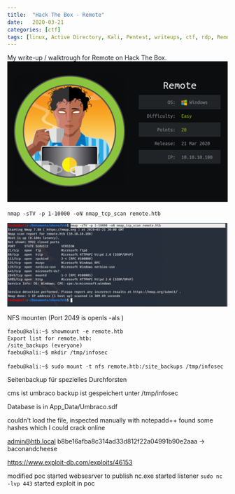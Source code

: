 ```yaml
---
title:  "Hack The Box - Remote"
date:   2020-03-21
categories: [ctf]
tags: [linux, Active Directory, Kali, Pentest, writeups, ctf, rdp, Remote-Desktop]
---
```

My write-up / walktrough for Remote on Hack The Box. 
![infocard](/images/remote/infocard.png)

`nmap -sTV -p 1-10000 -oN nmap_tcp_scan remote.htb`

![nmap](/images/remote/nmap.png)

NFS mounten (Port 2049 is openls -als )
```
faebu@kali:~$ showmount -e remote.htb
Export list for remote.htb:
/site_backups (everyone)
faebu@kali:~$ mkdir /tmp/infosec

faebu@kali:~$ sudo mount -t nfs remote.htb:/site_backups /tmp/infosec

```

Seitenbackup für spezielles Durchforsten

cms ist umbraco
backup ist gespeichert unter /tmp/infosec

  Database is in App_Data/Umbraco.sdf

couldn't load the file, inspected manually with notepadd++
found some hashes which I could crack online 

admin@htb.local b8be16afba8c314ad33d812f22a04991b90e2aaa -> 	baconandcheese

https://www.exploit-db.com/exploits/46153

modified poc 
started websesrver to publish nc.exe
started listener ```sudo nc -lvp 443```
started exploit in poc



